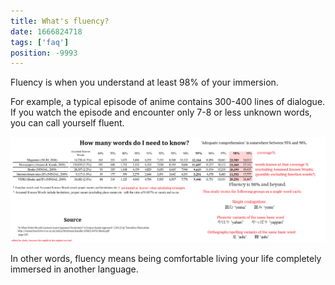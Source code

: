 ```yaml
---
title: What's fluency?
date: 1666824718
tags: ['faq']
position: -9993
---
```


Fluency is when you understand at least 98% of your immersion.

For example, a typical episode of anime contains 300-400 lines of dialogue.
If you watch the episode and encounter only 7-8 or less unknown words,
you can call yourself fluent.

<p align="center">
	<a href="img/how_many_words_do_i_need.webp">
		<img alt="how many words do i need to know" src="img/how_many_words_do_i_need.webp">
	</a>
</p>

In other words,
fluency means being comfortable living your life completely immersed in another language.
